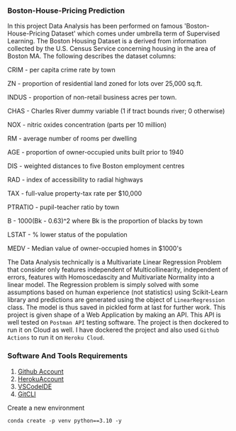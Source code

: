 ### Boston-House-Pricing Prediction
In this project Data Analysis has been performed on famous 'Boston-House-Pricing Dataset' which comes under umbrella term of Supervised Learning. 
The Boston Housing Dataset is a derived from information collected by the U.S. Census Service concerning housing in the area of Boston MA. The following describes the dataset columns:

CRIM - per capita crime rate by town

ZN - proportion of residential land zoned for lots over 25,000 sq.ft.

INDUS - proportion of non-retail business acres per town.

CHAS - Charles River dummy variable (1 if tract bounds river; 0 otherwise)

NOX - nitric oxides concentration (parts per 10 million)

RM - average number of rooms per dwelling

AGE - proportion of owner-occupied units built prior to 1940

DIS - weighted distances to five Boston employment centres

RAD - index of accessibility to radial highways

TAX - full-value property-tax rate per $10,000

PTRATIO - pupil-teacher ratio by town

B - 1000(Bk - 0.63)^2 where Bk is the proportion of blacks by town

LSTAT - % lower status of the population

MEDV - Median value of owner-occupied homes in $1000's

The Data Analysis technically is a Multivariate Linear Regression Problem that consider only features independent of Multicollinearity, independent of errors, features with Homoscedascity and Multivariate Normality into a linear model. The Regression problem is simply solved with some assumptions based on human experience (not statistics) using Scikit-Learn library and predictions are generated using the object of `LinearRegression` class. The model is thus saved in pickled form at last for further work. This project is given shape of a Web Application by making an API. This API is well tested on `Postman API` testing software. The project is then dockered to run it on Cloud as well. I have dockered the project and also used `Github Actions` to run it on `Heroku Cloud`.

### Software And Tools Requirements

1. [Github Account](https://github.com)
2. [HerokuAccount](https://heroku.com)
3. [VSCodeIDE](https://code.visualstudio.com/)
4. [GitCLI](https://git-scm.com/book/en/v2/Getting-Started-The-Command-Line)

Create a new environment



`conda create -p venv python==3.10 -y`


